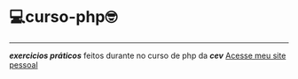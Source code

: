 # :computer:curso-php🤓 
***
_**exercicios práticos**_ feitos durante no curso de php da _**cev**_
[Acesse meu site pessoal](https://ricardomassungui.github.io/site-pessoal/ )
